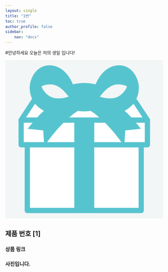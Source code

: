 ```yaml
---
layout: single
title: "1번"
toc: true
author_profile: false
sidebar:
    nav: "docs"
---
```


#안녕하세요 오늘은 저의 생일 입니다!

![mint5](../images/2024-03-18-first/mint5.png)

## 제품 번호 [1]



### 상품 링크

### 사진입니다.

